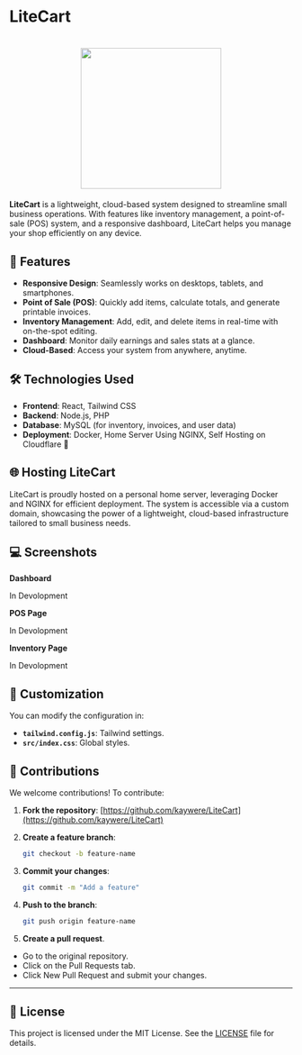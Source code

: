 # LiteCart
<h1  align="center">
<a href="https://shadps4.net/"><img  src="https://github.com/user-attachments/assets/62ecef3a-dabd-43e7-a5df-acebe6d7ed46" width="250" height="250"></a>
</h1>

**LiteCart** is a lightweight, cloud-based system designed to streamline small business operations. With features like inventory management, a point-of-sale (POS) system, and a responsive dashboard, LiteCart helps you manage your shop efficiently on any device.



## 🚀 Features
- **Responsive Design**: Seamlessly works on desktops, tablets, and smartphones.
- **Point of Sale (POS)**: Quickly add items, calculate totals, and generate printable invoices.
- **Inventory Management**: Add, edit, and delete items in real-time with on-the-spot editing.
- **Dashboard**: Monitor daily earnings and sales stats at a glance.
- **Cloud-Based**: Access your system from anywhere, anytime.



## 🛠️ Technologies Used
- **Frontend**: React, Tailwind CSS
- **Backend**: Node.js, PHP
- **Database**: MySQL (for inventory, invoices, and user data)
- **Deployment**: Docker, Home Server Using NGINX, Self Hosting on Cloudflare 🚀


## 🌐 Hosting LiteCart
LiteCart is proudly hosted on a personal home server, leveraging Docker and NGINX for efficient deployment. The system is accessible via a custom domain, showcasing the power of a lightweight, cloud-based infrastructure tailored to small business needs.




## 💻 Screenshots
**Dashboard**

In Devolopment

**POS Page**

In Devolopment

**Inventory Page**

In Devolopment





## 🎨 Customization

You can modify the configuration in:

- **`tailwind.config.js`**: Tailwind settings.
- **`src/index.css`**: Global styles.





## 🌟 Contributions
We welcome contributions! To contribute:

1. **Fork the repository**:
   [https://github.com/kaywere/LiteCart](https://github.com/kaywere/LiteCart)

2. **Create a feature branch**:
   ```bash
   git checkout -b feature-name
   
3. **Commit your changes**:
   ```bash
   git commit -m "Add a feature"
   
4. **Push to the branch**:
   ```bash
   git push origin feature-name
   
5. **Create a pull request**.

  - Go to the original repository.
  - Click on the Pull Requests tab.
  - Click New Pull Request and submit your changes.

---


## 📝 License 

This project is licensed under the MIT License. See the <a href="https://github.com/Kaywere/LiteCart/blob/8f42202cc305e257368adb528802828a20a3558a/LICENSE" width="250" height="250">LICENSE</a> file for details.

